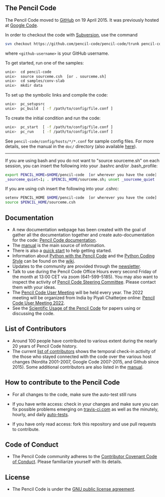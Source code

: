 The Pencil Code
---------------

The Pencil Code moved to
[GitHub](https://github.com/pencil-code/pencil-code)
on 19 April 2015. It was previously hosted at
[Google Code](https://code.google.com/p/pencil-code/).

In order to checkout the code with
[Subversion](https://subversion.apache.org), use the command
```sh
svn checkout https://github.com/pencil-code/pencil-code/trunk pencil-code --username <github-username>
```
where `<github-username>` is your GitHub username.

To get started, run one of the samples:
```sh
unix>  cd pencil-code
unix>  source sourceme.csh  [or . sourceme.sh]
unix>  cd samples/conv-slab
unix>  mkdir data
```
To set up the symbolic links and compile the code:
```sh
unix>  pc_setupsrc
unix>  pc_build  [ -f /path/to/config/file.conf ]
```
To create the initial condition and run the code:
```sh
unix>  pc_start  [ -f /path/to/config/file.conf ]
unix>  pc_run    [ -f /path/to/config/file.conf ]
```

See `pencil-code/config/hosts/*/*.conf` for sample config files. For more
details, see the manual in the `doc/` directory (also available
[here](http://pencil-code.nordita.org/)).

-----------------------------------------------------------------------------

If you are using bash and you do not want to "source sourceme.sh" on each
session, you can insert the following into your .bashrc and/or .bash_profile:
```sh
export PENCIL_HOME=$HOME/pencil-code  [or wherever you have the code]
_sourceme_quiet=1; . $PENCIL_HOME/sourceme.sh; unset _sourceme_quiet
```
If you are using csh insert the following into your .cshrc:
```sh
setenv PENCIL_HOME $HOME/pencil-code  [or wherever you have the code]
source $PENCIL_HOME/sourceme.csh
```

## Documentation

* A new documentation webpage has been created with the goal of gather all the documentation together and create auto-documentation for the code:
[Pencil Code documentation](https://pencil-code.readthedocs.io/en/latest/index.html).
* The [manual][manual] is the main source of information.
* There is also a [quick start][quick_start] to help getting started.
* Information about [Python with the Pencil Code][PythonForPencil] and the
  [Python Coding Style][PythonCodingStyle] can be found on the [wiki][wiki].
* Updates to the community are provided through the [newsletter][newsletter].
* Talk to use during the Pencil Code Office Hours every second Friday
  of the month at 13:00 CET via zoom (641-599-5185).
  You may also want to inspect the activity of [Pencil Code Steering Committee][PCSC].
  Please contact them with your ideas.
* The [Pencil Code User Meeting][meetings] will be held every year.
  The 2022 meeting will be organized from India by Piyali Chatterjee online: [Pencil Code User Meeting 2022](https://www.iiap.res.in/pcum2022/).
* See the [Scientific Usage of the Pencil Code][citations] for papers using or discussing the code.

## List of Contributors

* Around 100 people have contributed to various extent during the
  nearly 20 years of Pencil Code history.
* The current [list of contributors][contributors] shows the temporal
  check-in activity of the those who stayed connected with the code
  over the various host changes (Nordita 2001-2007, Google Code 2007-2015,
  and Github since 2015).
  Some additional contributors are also listed in the [manual][manual].

## How to contribute to the Pencil Code

* For all changes to the code, make sure the auto-test still runs

* If you have write access: check in your changes and make sure you can
  fix possible problems emerging on [travis-ci.com][travis] as well as the
  minutely, hourly, and daily [auto-tests][auto-tests].

* If you have only read access: fork this repository and use pull requests to contribute.

## Code of Conduct

* The Pencil Code community adheres to the [Contributor Covenant Code of Conduct][conduct].
  Please familiarize yourself with its details.

## License

* The Pencil Code is under the [GNU public license agreement][license].

[travis]: https://www.travis-ci.com/github/pencil-code/pencil-code
[auto-tests]: http://pencil-code.nordita.org/tests.php
[conduct]: https://github.com/pencil-code/pencil-code/blob/master/license/CODE_OF_CONDUCT.md
[manual]: https://github.com/pencil-code/website/raw/master/doc/manual.pdf
[quick_start]: https://github.com/pencil-code/website/raw/master/doc/quick_start.pdf
[license]: https://github.com/pencil-code/pencil-code/blob/master/license/GNU_public_license.txt
[contributors]: https://github.com/pencil-code/pencil-code/graphs/contributors
[wiki]: https://github.com/pencil-code/pencil-code/wiki
[PythonCodingStyle]: https://github.com/pencil-code/pencil-code/wiki/PythonCodingStyle
[PythonForPencil]: https://github.com/pencil-code/pencil-code/wiki/PythonForPencil
[newsletter]: http://www.nordita.org/~brandenb/pencil-code/newsletter
[citations]: https://github.com/pencil-code/website/raw/master/doc/citations.pdf
[PCSC]: https://www.nordita.org/~brandenb/pencil-code/PCSC/
[meetings]: http://pencil-code.nordita.org/meetings.php

